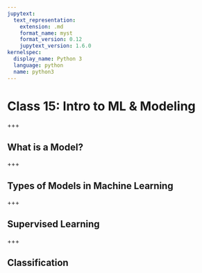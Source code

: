 ```yaml
---
jupytext:
  text_representation:
    extension: .md
    format_name: myst
    format_version: 0.12
    jupytext_version: 1.6.0
kernelspec:
  display_name: Python 3
  language: python
  name: python3
---
```


# Class 15: Intro to ML & Modeling

+++

<!-- annotate: What is a Model? --> 
## What is a Model?

+++

<!-- annotate: Types of Models in Machine Learning --> 
## Types of Models in Machine Learning

+++

<!-- annotate: Supervised Learning --> 
## Supervised Learning

+++

<!-- annotate: Classification --> 
## Classification

```{code-cell} ipython3

```
